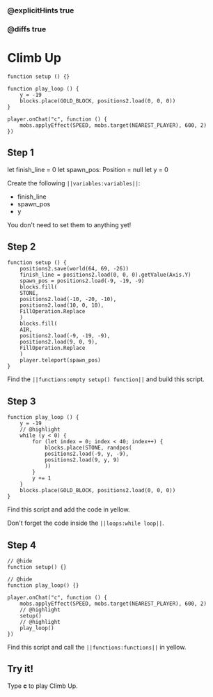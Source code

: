 ### @explicitHints true

### @diffs true

# Climb Up



```template
function setup () {}

function play_loop () {
    y = -19
    blocks.place(GOLD_BLOCK, positions2.load(0, 0, 0))
}

player.onChat("c", function () {
    mobs.applyEffect(SPEED, mobs.target(NEAREST_PLAYER), 600, 2)
})
```

## Step 1

let finish_line = 0
let spawn_pos: Position = null
let y = 0



Create the following ``||variables:variables||``:
- finish_line
- spawn_pos
- y

You don't need to set them to anything yet!

## Step 2

```blocks
function setup () {
    positions2.save(world(64, 69, -26))
    finish_line = positions2.load(0, 0, 0).getValue(Axis.Y)
    spawn_pos = positions2.load(-9, -19, -9)
    blocks.fill(
    STONE,
    positions2.load(-10, -20, -10),
    positions2.load(10, 0, 10),
    FillOperation.Replace
    )
    blocks.fill(
    AIR,
    positions2.load(-9, -19, -9),
    positions2.load(9, 0, 9),
    FillOperation.Replace
    )
    player.teleport(spawn_pos)
}
```

Find the ``||functions:empty setup() function||`` and build this script.

## Step 3

```blocks
function play_loop () {
    y = -19
    // @highlight
    while (y < 0) {
        for (let index = 0; index < 40; index++) {
            blocks.place(STONE, randpos(
            positions2.load(-9, y, -9),
            positions2.load(9, y, 9)
            ))
        }
        y += 1
    }
    blocks.place(GOLD_BLOCK, positions2.load(0, 0, 0))
}
```

Find this script and add the code in yellow.

Don't forget the code inside the ``||loops:while loop||``.

## Step 4

```blocks
// @hide
function setup() {}

// @hide
function play_loop() {}

player.onChat("c", function () {
    mobs.applyEffect(SPEED, mobs.target(NEAREST_PLAYER), 600, 2)
    // @highlight
    setup()
    // @highlight
    play_loop()
})
```

Find this script and call the ``||functions:functions||`` in yellow.

## Try it!

Type **c** to play Climb Up.